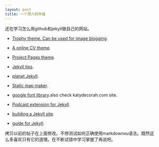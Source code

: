 ```yaml
---
layout: post
title: 一个周六的早晨
---
```

还在学习怎么用github和jekyll做自己的网站。



- [Trophy theme. Can be used for image blogging](http://thomasvaeth.com/trophy/).

- [A online CV theme](http://webjeda.com/online-cv/).

- [Project Pages theme](http://projectpages.github.io/project-pages/).

- [Jekyll tips](http://jekyll.tips).

- [planet Jekyll](http://planetjekyll.github.io).

- [Static map maker](http://staticmapmaker.com).

- [google font library](http://katydecorah.com/font-library/).also check katydecorah.com site.

- [Podcast extension for Jekyll](https://jekyll-octopod.github.io).

- [building a Jekyll site](https://css-tricks.com/building-a-jekyll-site-part-1-of-3/).

- [guide for Jekyll](https://ines.io/blog/the-ultimate-guide-static-websites-jekyll/).

拷贝以前的帖子在上面修改。不停测试如何正确使用markdownxu语法。既然这么多喜欢只有它的道理。在不断试错中学习掌握了再说吧。

